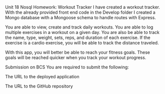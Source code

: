 Unit 18 Nosql Homework: Workout Tracker
I have created a workout tracker. With the already provided front end code in the Develop folder I  created a Mongo database with a Mongoose schema to handle routes with Express.


You are able to view, create and track daily workouts. You are able to log multiple exercises in a workout on a given day. You are also be able to track the name, type, weight, sets, reps, and duration of each exercise. If the exercise is a cardio exercise, you will be able to track the distance traveled.


With this app, you will better be able to reach your fitness goals. These goals will be reached quicker when you track your workout progress.





Submission on BCS
You are required to submit the following:

The URL to the deployed application

The URL to the GitHub repository